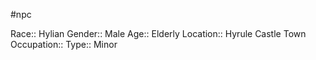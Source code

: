 #npc 

Race:: Hylian
Gender:: Male
Age:: Elderly
Location:: Hyrule Castle Town
Occupation:: 
Type:: Minor
